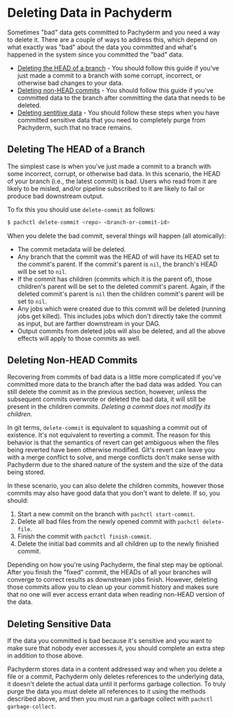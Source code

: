 # Deleting Data in Pachyderm

Sometimes "bad" data gets committed to Pachyderm and you need a way to delete
it. There are a couple of ways to address this, which depend on
what exactly was "bad" about the data you committed and what's happened in the
system since you committed the "bad" data.

- [Deleting the HEAD of a branch](#deleting-the-head-of-a-branch) - You should 
follow this guide if you've just made a commit to a branch with some corrupt, incorrect, 
or otherwise bad changes to your data.
- [Deleting non-HEAD commits](#deleting-non-head-commits) - You should follow 
this guide if you've committed data to the branch after committing the data that
needs to be deleted. 
- [Deleting sentitive data](#deleting-sensitive-data) - You should follow these
steps when you have committed sensitive data that you need to completely 
purge from Pachyderm, such that no trace remains.

## Deleting The HEAD of a Branch

The simplest case is when you've just made a commit to a branch with some
incorrect, corrupt, or otherwise bad data. In this scenario, the HEAD of your branch 
(i.e., the latest commit) is bad. Users who read from it are likely to be misled, and/or
pipeline subscribed to it are likely to fail or produce bad downstream output. 

To fix this you should use `delete-commit` as follows:

```sh
$ pachctl delete-commit <repo> <branch-or-commit-id>
```

When you delete the bad commit, several things will happen (all atomically):

- The commit metadata will be deleted.
- Any branch that the commit was the HEAD of will have its HEAD set to the
  commit's parent. If the commit's parent is `nil`, the branch's HEAD will be set
  to `nil`.
- If the commit has children (commits which it is the parent of), those
  children's parent will be set to the deleted commit's parent. Again, if the
  deleted commit's parent is `nil` then the children commit's parent will be
  set to `nil`.
- Any jobs which were created due to this commit will be deleted (running jobs
  get killed). This includes jobs which don't directly take the commit as
  input, but are farther downstream in your DAG.
- Output commits from deleted jobs will also be deleted, and all the above
  effects will apply to those commits as well.

## Deleting Non-HEAD Commits

Recovering from commits of bad data is a little more complicated if you've 
committed more data to the branch after the bad data was added. You can
still delete the commit as in the previous section, however, unless the subsequent
commits overwrote or deleted the bad data, it will still be present in the
children commits. *Deleting a commit does not modify its children.* 

In git terms, `delete-commit` is equivalent to squashing a commit out of existence.
It's not equivalent to reverting a commit. The reason for this behavior is that the
semantics of revert can get ambiguous when the files being reverted have been
otherwise modified. Git's revert can leave you with a merge conflict to solve,
and merge conflicts don't make sense with Pachyderm due to the shared nature of
the system and the size of the data being stored.

In these scenario, you can also delete the children commits, however those commits
may also have good data that you don't want to delete. If so, you should:

1. Start a new commit on the branch with `pachctl start-commit`.
2. Delete all bad files from the newly opened commit with `pachctl delete-file`.
3. Finish the commit with `pachctl finish-commit`.
4. Delete the initial bad commits and all children up to the newly finished
   commit.

Depending on how you're using Pachyderm, the final step may be optional. After
you finish the "fixed" commit, the HEADs of all your branches will converge to
correct results as downstream jobs finish. However, deleting those commits
allow you to clean up your commit history and makes sure that no one will ever
access errant data when reading non-HEAD version of the data.

## Deleting Sensitive Data

If the data you committed is bad because it's sensitive and you want to make
sure that nobody ever accesses it, you should complete an extra step in addition to those
above. 

Pachyderm stores data in a content addressed way and when you delete
a file or a commit, Pachyderm only deletes references to the underlying data, it
doesn't delete the actual data until it performs garbage collection. To truly
purge the data you must delete all references to it using the methods described
above, and then you must run a garbage collect with `pachctl garbage-collect`.

